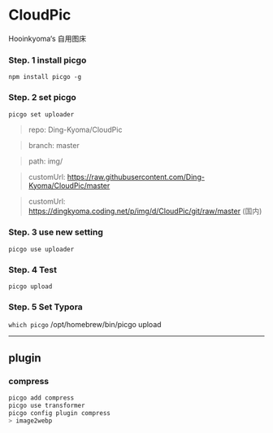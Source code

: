 # CloudPic
Hooinkyoma‘s 自用图床

### Step. 1 install picgo
`npm install picgo -g`


### Step. 2 set picgo
`picgo set uploader`

> repo: Ding-Kyoma/CloudPic

> branch: master

> path: img/

> customUrl: https://raw.githubusercontent.com/Ding-Kyoma/CloudPic/master

> customUrl: https://dingkyoma.coding.net/p/img/d/CloudPic/git/raw/master (国内)

### Step. 3 use new setting
`picgo use uploader`


### Step. 4 Test 
`picgo upload`


### Step. 5 Set Typora
`which picgo`
/opt/homebrew/bin/picgo upload


----
## plugin
### compress
``` bash
picgo add compress
picgo use transformer
picgo config plugin compress
> image2webp
```
